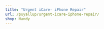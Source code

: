 ```yaml
---
title: "Urgent iCare- iPhone Repair"
url: /puyallup/urgent-icare-iphone-repair/
shop: Handy
---
```

